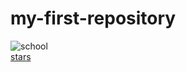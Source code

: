 # my-first-repository
![school](https://user-images.githubusercontent.com/84978491/120100680-9f57bc80-c14a-11eb-8e3a-805ce9ed552b.jpg)
<br>
[stars](https://user-images.githubusercontent.com/84978491/120101314-3e31e800-c14e-11eb-927e-7b3aa4fcfac9.jpg)

